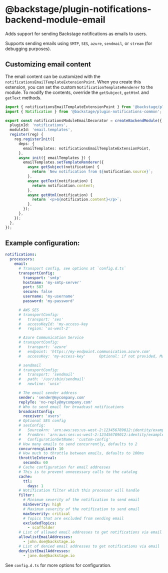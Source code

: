 # @backstage/plugin-notifications-backend-module-email

Adds support for sending Backstage notifications as emails to users.

Supports sending emails using `SMTP`, `SES`, `azure`, `sendmail`, or `stream` (for debugging purposes).

## Customizing email content

The email content can be customized with the `notificationsEmailTemplateExtensionPoint`. When you create
this extension, you can set the custom `NotificationTemplateRenderer` to the module. To modify the contents,
override the `getSubject`, `getHtml` and `getText` methods.

```ts
import { notificationsEmailTemplateExtensionPoint } from '@backstage/plugin-notifications-backend-module-email';
import { Notification } from '@backstage/plugin-notifications-common';

export const notificationsModuleEmailDecorator = createBackendModule({
  pluginId: 'notifications',
  moduleId: 'email.templates',
  register(reg) {
    reg.registerInit({
      deps: {
        emailTemplates: notificationsEmailTemplateExtensionPoint,
      },
      async init({ emailTemplates }) {
        emailTemplates.setTemplateRenderer({
          async getSubject(notification) {
            return `New notification from ${notification.source}`;
          },
          async getText(notification) {
            return notification.content;
          },
          async getHtml(notification) {
            return `<p>${notification.content}</p>`;
          },
        });
      },
    });
  },
});
```

## Example configuration:

```yaml
notifications:
  processors:
    email:
      # Transport config, see options at `config.d.ts`
      transportConfig:
        transport: 'smtp'
        hostname: 'my-smtp-server'
        port: 587
        secure: false
        username: 'my-username'
        password: 'my-password'

      # AWS SES
      # transportConfig:
      #   transport: 'ses'
      #   accessKeyId: 'my-access-key
      #   region: 'us-west-2'

      # Azure Communication Service
      # transportConfig:
      #   transport: 'azure'
      #   endpoint: 'https://my-endpoint.communication.azure.com'
      #   accessKey: 'my-access-key'      Optional: if not provided, Managed Identity will be used

      # sendmail
      # transportConfig:
      #   transport: 'sendmail'
      #   path: '/usr/sbin/sendmail'
      #   newline: 'unix'

      # The email sender address
      sender: 'sender@mycompany.com'
      replyTo: 'no-reply@mycompany.com'
      # Who to send email for broadcast notifications
      broadcastConfig:
        receiver: 'users'
      # Optional SES config
      # sesConfig:
      #   SourceArn: 'arn:aws:ses:us-west-2:123456789012:identity/example.com'
      #   FromArn: 'arn:aws:ses:us-west-2:123456789012:identity/example.com'
      #   ConfigurationSetName: 'custom-config'
      # How many emails to send concurrently, defaults to 2
      concurrencyLimit: 10
      # How much to throttle between emails, defaults to 100ms
      throttleInterval:
        seconds: 60
      # Cache configuration for email addresses
      # This is to prevent unnecessary calls to the catalog
      cache:
        ttl:
          days: 1
      # Notification filter which this processor will handle
      filter:
        # Minimum severity of the notification to send email
        minSeverity: high
        # Maximum severity of the notification to send email
        maxSeverity: critical
        # Topics that are excluded from sending email
        excludedTopics:
          - scaffolder
      # List of allowed email addresses to get notifications via email
      allowlistEmailAddresses:
        - john.doe@backstage.io
      # List of denied email addresses to get notifications via email
      denylistEmailAddresses:
        - jane.doe@backstage.io
```

See `config.d.ts` for more options for configuration.
